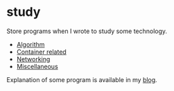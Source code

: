 # study

Store programs when I wrote to study some technology.

* [Algorithm](algorithm/README.md)
* [Container related](container/README.md)
* [Networking](networking/README.md)
* [Miscellaneous](miscellaneous/README.md)

Explanation of some program is available in my [blog](https://www.mas9612.net).

